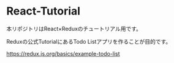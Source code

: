 # React-Tutorial

本リポジトリはReact×Reduxのチュートリアル用です。

Reduxの公式TutorialにあるTodo Listアプリを作ることが目的です。

https://redux.js.org/basics/example-todo-list

